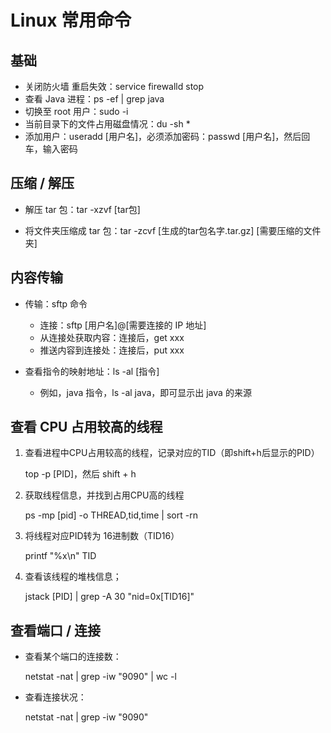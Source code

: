 # Linux 常用命令

## 基础

- 关闭防火墙 重启失效：service firewalld stop
- 查看 Java 进程：ps -ef | grep java
- 切换至 root 用户：sudo -i
- 当前目录下的文件占用磁盘情况：du -sh *
- 添加用户：useradd [用户名]，必须添加密码：passwd [用户名]，然后回车，输入密码

## 压缩 / 解压

- 解压 tar 包：tar -xzvf [tar包]

- 将文件夹压缩成 tar 包：tar -zcvf [生成的tar包名字.tar.gz] [需要压缩的文件夹]

## 内容传输

- 传输：sftp 命令
  - 连接：sftp [用户名]@[需要连接的 IP 地址]
  - 从连接处获取内容：连接后，get xxx
  - 推送内容到连接处：连接后，put xxx

- 查看指令的映射地址：ls -al [指令]
  - 例如，java 指令，ls -al java，即可显示出 java 的来源

## 查看 CPU 占用较高的线程

1. 查看进程中CPU占用较高的线程，记录对应的TID（即shift+h后显示的PID）

   top -p [PID]，然后 shift + h

2. 获取线程信息，并找到占用CPU高的线程

   ps -mp [pid] -o THREAD,tid,time | sort -rn 

3. 将线程对应PID转为 16进制数（TID16）

   printf "%x\n" TID

4. 查看该线程的堆栈信息；

   jstack [PID] | grep -A 30 "nid=0x[TID16]"

## 查看端口 / 连接

- 查看某个端口的连接数：

  netstat -nat | grep -iw "9090" | wc -l

- 查看连接状况：

  netstat -nat | grep -iw "9090"